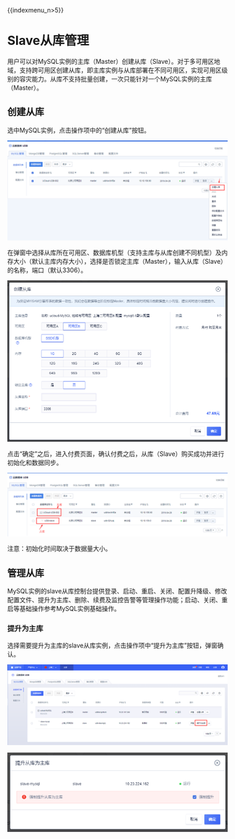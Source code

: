 {{indexmenu_n>5}}

# Slave从库管理

用户可以对MySQL实例的主库（Master）创建从库（Slave）。对于多可用区地域，支持跨可用区创建从库，即主库实例与从库部署在不同可用区，实现可用区级别的容灾能力。从库不支持批量创建，一次只能针对一个MySQL实例的主库（Master）。

## 创建从库

选中MySQL实例，点击操作项中的“创建从库”按钮。

![image](/images/从库00.png)

在弹窗中选择从库所在可用区、数据库机型（支持主库与从库创建不同机型）及内存大小（默认主库内存大小），选择是否锁定主库（Master），输入从库（Slave）的名称，端口（默认3306）。

![image](/images/从库001.png)

点击“确定”之后，进入付费页面，确认付费之后，从库（Slave）购买成功并进行初始化和数据同步。

![image](/images/从库02.png)

注意：初始化时间取决于数据量大小。

## 管理从库

MySQL实例的slave从库控制台提供登录、启动、重启、关闭、配置升降级、修改配置文件、提升为主库、删除、续费及监控告警等管理操作功能；启动、关闭、重启等基础操作参考MySQL实例基础操作。

### 提升为主库

选择需要提升为主库的slave从库实例，点击操作项中“提升为主库”按钮，弹窗确认。

![image](/images/从库002.png)

![image](/images/从库003.png)
